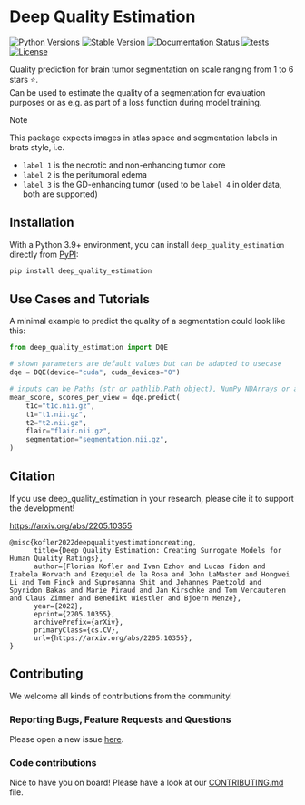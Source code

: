 # Deep Quality Estimation

[![Python Versions](https://img.shields.io/pypi/pyversions/deep_quality_estimation)](https://pypi.org/project/deep_quality_estimation/)
[![Stable Version](https://img.shields.io/pypi/v/deep_quality_estimation?label=stable)](https://pypi.python.org/pypi/deep_quality_estimation/)
[![Documentation Status](https://readthedocs.org/projects/deep_quality_estimation/badge/?version=latest)](http://deep_quality_estimation.readthedocs.io/?badge=latest)
[![tests](https://github.com/BrainLesion/deep_quality_estimation/actions/workflows/tests.yml/badge.svg)](https://github.com/BrainLesion/deep_quality_estimation/actions/workflows/tests.yml)
[![License](https://img.shields.io/badge/License-Apache%202.0-blue.svg)](https://opensource.org/licenses/Apache-2.0)
<!-- [![codecov](https://codecov.io/gh/BrainLesion/deep_quality_estimation/graph/badge.svg?token=A7FWUKO9Y4)](https://codecov.io/gh/BrainLesion/deep_quality_estimation) -->

Quality prediction for brain tumor segmentation on scale ranging from 1 to 6 stars &#x2B50;.  
Can be used to estimate the quality of a segmentation for evaluation purposes or as e.g. as part of a loss function during model training.

> [!NOTE]  
> This package expects images in atlas space and segmentation labels in brats style, i.e.
> - `label 1` is the necrotic and non-enhancing tumor core
> - `label 2` is the peritumoral edema
> - `label 3` is the GD-enhancing tumor (used to be `label 4` in older data, both are supported)

## Installation

With a Python 3.9+ environment, you can install `deep_quality_estimation` directly from [PyPI](https://pypi.org/project/deep_quality_estimation/):

```bash
pip install deep_quality_estimation
```


## Use Cases and Tutorials

A minimal example to predict the quality of a segmentation could look like this:

```python
from deep_quality_estimation import DQE

# shown parameters are default values but can be adapted to usecase
dqe = DQE(device="cuda", cuda_devices="0") 

# inputs can be Paths (str or pathlib.Path object), NumPy NDArrays or a mix
mean_score, scores_per_view = dqe.predict(
    t1c="t1c.nii.gz",
    t1="t1.nii.gz",
    t2="t2.nii.gz",
    flair="flair.nii.gz",
    segmentation="segmentation.nii.gz",
)
```


## Citation

If you use deep_quality_estimation in your research, please cite it to support the development!

https://arxiv.org/abs/2205.10355
```
@misc{kofler2022deepqualityestimationcreating,
      title={Deep Quality Estimation: Creating Surrogate Models for Human Quality Ratings}, 
      author={Florian Kofler and Ivan Ezhov and Lucas Fidon and Izabela Horvath and Ezequiel de la Rosa and John LaMaster and Hongwei Li and Tom Finck and Suprosanna Shit and Johannes Paetzold and Spyridon Bakas and Marie Piraud and Jan Kirschke and Tom Vercauteren and Claus Zimmer and Benedikt Wiestler and Bjoern Menze},
      year={2022},
      eprint={2205.10355},
      archivePrefix={arXiv},
      primaryClass={cs.CV},
      url={https://arxiv.org/abs/2205.10355}, 
}
```

## Contributing

We welcome all kinds of contributions from the community!

### Reporting Bugs, Feature Requests and Questions

Please open a new issue [here](https://github.com/BrainLesion/deep_quality_estimation/issues).

### Code contributions

Nice to have you on board! Please have a look at our [CONTRIBUTING.md](CONTRIBUTING.md) file.
